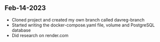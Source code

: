 ## Feb-14-2023

- Cloned project and created my own branch called davreg-branch
- Started writing the docker-compose.yaml file, volume and PostgreSQL database
- Did research on render.com
